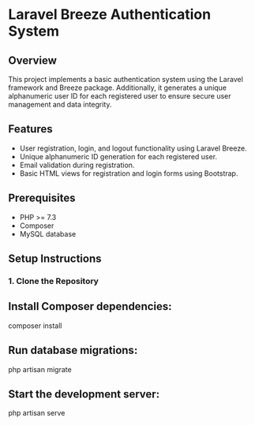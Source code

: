 # Laravel Breeze Authentication System

## Overview

This project implements a basic authentication system using the Laravel framework and Breeze package. Additionally, it generates a unique alphanumeric user ID for each registered user to ensure secure user management and data integrity.

## Features

- User registration, login, and logout functionality using Laravel Breeze.
- Unique alphanumeric ID generation for each registered user.
- Email validation during registration.
- Basic HTML views for registration and login forms using Bootstrap.

## Prerequisites

- PHP >= 7.3
- Composer
- MySQL database

## Setup Instructions

### 1. Clone the Repository

## Install Composer dependencies:
composer install

## Run database migrations:
php artisan migrate

## Start the development server:
php artisan serve



